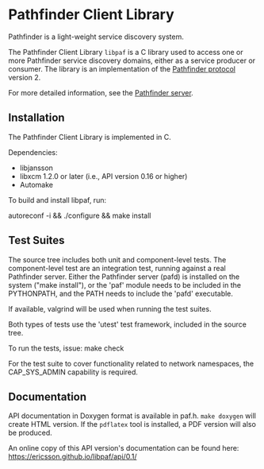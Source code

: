 # Pathfinder Client Library

Pathfinder is a light-weight service discovery system.

The Pathfinder Client Library `libpaf` is a C library used to access
one or more Pathfinder service discovery domains, either as a service
producer or consumer. The library is an implementation of the
[Pathfinder
protocol](https://github.com/Ericsson/paf/blob/master/doc/PROTOCOL.md)
version 2.

For more detailed information, see the [Pathfinder
server](https://github.com/Ericsson/paf/blob/master/README.md).

## Installation

The Pathfinder Client Library is implemented in C.

Dependencies:

* libjansson
* libxcm 1.2.0 or later (i.e., API version 0.16 or higher)
* Automake

To build and install libpaf, run:

autoreconf -i && ./configure && make install

## Test Suites

The source tree includes both unit and component-level tests. The
component-level test are an integration test, running against a real
Pathfinder server. Either the Pathfinder server (pafd) is installed on
the system ("make install"), or the 'paf' module needs to be included
in the PYTHONPATH, and the PATH needs to include the 'pafd'
executable.

If available, valgrind will be used when running the test suites.

Both types of tests use the 'utest' test framework, included in the
source tree.

To run the tests, issue:
make check

For the test suite to cover functionality related to network
namespaces, the CAP_SYS_ADMIN capability is required.

## Documentation

API documentation in Doxygen format is available in paf.h. `make
doxygen` will create HTML version. If the `pdflatex` tool is
installed, a PDF version will also be produced.

An online copy of this API version's documentation can be found here:
https://ericsson.github.io/libpaf/api/0.1/
